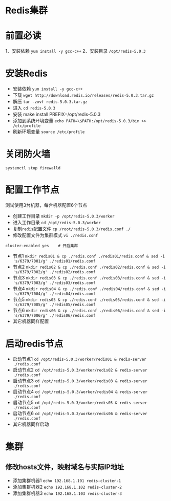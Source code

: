 # Redis集群

# 前置必读

1、安装依赖 `yum install -y gcc-c++`
2、安装目录 `/opt/redis-5.0.3`

# 安装Redis

+ 安装依赖 `yum install -y gcc-c++`
+ 下载 `wget http://download.redis.io/releases/redis-5.0.3.tar.gz`
+ 解压 `tar -zxvf redis-5.0.3.tar.gz`
+ 进入 `cd redis-5.0.3`
+ 安装 make install PREFIX=/opt/redis-5.0.3
+ 添加到系统环境变量 `echo PATH=\$PATH:/opt/redis-5.0.3/bin >> /etc/profile`
+ 刷新环境变量 `source /etc/profile`

# 关闭防火墙
`systemctl stop firewalld`


# 配置工作节点
测试使用3台机器，每台机器配置6个节点

+ 创建工作目录 `mkdir -p /opt/redis-5.0.3/worker`
+ 进入工作目录 `cd /opt/redis-5.0.3/worker`
+ 复制`redis`配置文件 `cp /root/redis-5.0.3/redis.conf ./`
+ 修改配置文件为集群模式 `vi ./redis.conf`
```
cluster-enabled yes    # 开启集群
```


+ 节点1 `mkdir redis01 & cp ./redis.conf ./redis01/redis.conf & sed -i 's/6379/7001/g' ./redis01/redis.conf`
+ 节点2 `mkdir redis02 & cp ./redis.conf ./redis02/redis.conf & sed -i 's/6379/7002/g' ./redis02/redis.conf`
+ 节点3 `mkdir redis03 & cp ./redis.conf ./redis03/redis.conf & sed -i 's/6379/7003/g' ./redis03/redis.conf`
+ 节点4 `mkdir redis04 & cp ./redis.conf ./redis04/redis.conf & sed -i 's/6379/7004/g' ./redis04/redis.conf`
+ 节点5 `mkdir redis05 & cp ./redis.conf ./redis05/redis.conf & sed -i 's/6379/7005/g' ./redis05/redis.conf`
+ 节点6 `mkdir redis06 & cp ./redis.conf ./redis06/redis.conf & sed -i 's/6379/7006/g' ./redis06/redis.conf`
+ 其它机器同样配置


# 启动redis节点

+ 启动节点1 `cd /opt/redis-5.0.3/worker/redis01 & redis-server ./redis.conf`
+ 启动节点2 `cd /opt/redis-5.0.3/worker/redis02 & redis-server ./redis.conf`
+ 启动节点3 `cd /opt/redis-5.0.3/worker/redis03 & redis-server ./redis.conf`
+ 启动节点4 `cd /opt/redis-5.0.3/worker/redis04 & redis-server ./redis.conf`
+ 启动节点5 `cd /opt/redis-5.0.3/worker/redis05 & redis-server ./redis.conf`
+ 启动节点6 `cd /opt/redis-5.0.3/worker/redis06 & redis-server ./redis.conf`
+ 其它机器同样启动



# 集群

## 修改hosts文件，映射域名与实际IP地址
+ 添加集群机器1 `echo 192.168.1.101 redis-cluster-1`
+ 添加集群机器2 `echo 192.168.1.102 redis-cluster-2`
+ 添加集群机器3 `echo 192.168.1.103 redis-cluster-3`
